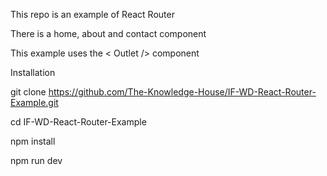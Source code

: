 This repo is an example of React Router 

There is a home, about and contact component 

This example uses the < Outlet /> component 

Installation 

git clone https://github.com/The-Knowledge-House/IF-WD-React-Router-Example.git

cd IF-WD-React-Router-Example 

npm install 

npm run dev 